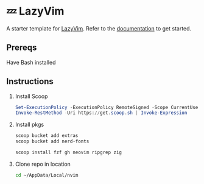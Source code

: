 # 💤 LazyVim

A starter template for [LazyVim](https://github.com/LazyVim/LazyVim).
Refer to the [documentation](https://lazyvim.github.io/installation) to get started.

## Prereqs

Have Bash installed

## Instructions

1. Install Scoop

    ```powershell
    Set-ExecutionPolicy -ExecutionPolicy RemoteSigned -Scope CurrentUser
    Invoke-RestMethod -Uri https://get.scoop.sh | Invoke-Expression
    ```

2. Install pkgs

    ```bash
    scoop bucket add extras
    scoop bucket add nerd-fonts
    ```

    ```bash
    scoop install fzf gh neovim ripgrep zig
    ```

3. Clone repo in location

    ```bash
    cd ~/AppData/Local/nvim
    ```
